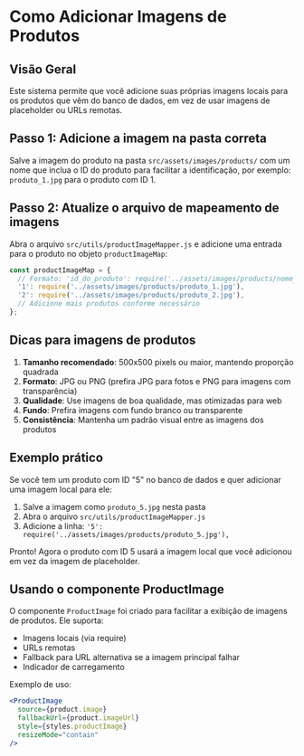 # Como Adicionar Imagens de Produtos

## Visão Geral

Este sistema permite que você adicione suas próprias imagens locais para os produtos que vêm do banco de dados, em vez de usar imagens de placeholder ou URLs remotas.

## Passo 1: Adicione a imagem na pasta correta

Salve a imagem do produto na pasta `src/assets/images/products/` com um nome que inclua o ID do produto para facilitar a identificação, por exemplo: `produto_1.jpg` para o produto com ID 1.

## Passo 2: Atualize o arquivo de mapeamento de imagens

Abra o arquivo `src/utils/productImageMapper.js` e adicione uma entrada para o produto no objeto `productImageMap`:

```javascript
const productImageMap = {
  // Formato: 'id_do_produto': require('../assets/images/products/nome_da_imagem.jpg'),
  '1': require('../assets/images/products/produto_1.jpg'),
  '2': require('../assets/images/products/produto_2.jpg'),
  // Adicione mais produtos conforme necessário
};
```

## Dicas para imagens de produtos

1. **Tamanho recomendado**: 500x500 pixels ou maior, mantendo proporção quadrada
2. **Formato**: JPG ou PNG (prefira JPG para fotos e PNG para imagens com transparência)
3. **Qualidade**: Use imagens de boa qualidade, mas otimizadas para web
4. **Fundo**: Prefira imagens com fundo branco ou transparente
5. **Consistência**: Mantenha um padrão visual entre as imagens dos produtos

## Exemplo prático

Se você tem um produto com ID "5" no banco de dados e quer adicionar uma imagem local para ele:

1. Salve a imagem como `produto_5.jpg` nesta pasta
2. Abra o arquivo `src/utils/productImageMapper.js`
3. Adicione a linha: `'5': require('../assets/images/products/produto_5.jpg'),`

Pronto! Agora o produto com ID 5 usará a imagem local que você adicionou em vez da imagem de placeholder.

## Usando o componente ProductImage

O componente `ProductImage` foi criado para facilitar a exibição de imagens de produtos. Ele suporta:

- Imagens locais (via require)
- URLs remotas
- Fallback para URL alternativa se a imagem principal falhar
- Indicador de carregamento

Exemplo de uso:

```jsx
<ProductImage 
  source={product.image} 
  fallbackUrl={product.imageUrl} 
  style={styles.productImage} 
  resizeMode="contain"
/>
```